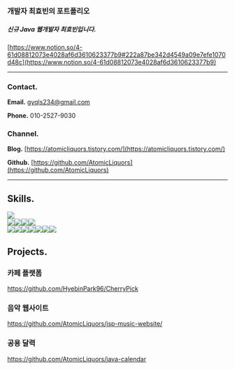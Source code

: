 ### 개발자 최효빈의 포트폴리오
##### 신규 Java 웹개발자 최효빈입니다.
<!--
- example message 1
- example message 2
- example message 3
- example message 4
-->

[https://www.notion.so/4-61d08812073e4028af6d3610623377b9#222a87be342d4549a09e7efe1070d48c](https://www.notion.so/4-61d08812073e4028af6d3610623377b9)

---


### Contact.

**Email.** gyqls234@gmail.com

**Phone.** 010-2527-9030

    
### Channel.

**Blog.** [https://atomicliquors.tistory.com/](https://atomicliquors.tistory.com/)

**Github.**  [https://github.com/AtomicLiquors](https://github.com/AtomicLiquors)




---

## Skills.
<img src="https://img.shields.io/badge/Java-007396?style=flat-square&logo=Java&logoColor=white">
<div style="display: flex;">
<img src="https://img.shields.io/badge/html5-E34F26?style=for-the-badge&logo=html5&logoColor=white"> 
<img src="https://img.shields.io/badge/css-1572B6?style=for-the-badge&logo=css3&logoColor=white"> 
<img src="https://img.shields.io/badge/javascript-F7DF1E?style=for-the-badge&logo=javascript&logoColor=black"> 
<img src="https://img.shields.io/badge/jquery-0769AD?style=for-the-badge&logo=jquery&logoColor=white">
</div>
  
<div style="display: flex;">
<img src="https://img.shields.io/badge/mysql-4479A1?style=for-the-badge&logo=mysql&logoColor=white"> 
 
  <img src="https://img.shields.io/badge/spring-6DB33F?style=for-the-badge&logo=spring&logoColor=white"> 
  
  <img src="https://img.shields.io/badge/bootstrap-7952B3?style=for-the-badge&logo=bootstrap&logoColor=white">


  <img src="https://img.shields.io/badge/apache tomcat-F8DC75?style=for-the-badge&logo=apachetomcat&logoColor=white">
  <br>
  
  <img src="https://img.shields.io/badge/github-181717?style=for-the-badge&logo=github&logoColor=white">
  <img src="https://img.shields.io/badge/git-F05032?style=for-the-badge&logo=git&logoColor=white">
  <img src="https://img.shields.io/badge/fontawesome-339AF0?style=for-the-badge&logo=fontawesome&logoColor=white">
  </div>
  <!--
-->

## Projects.

### 카페 플랫폼
https://github.com/HyebinPark96/CherryPick

### 음악 웹사이트
https://github.com/AtomicLiquors/jsp-music-website/

### 공용 달력
https://github.com/AtomicLiquors/java-calendar


